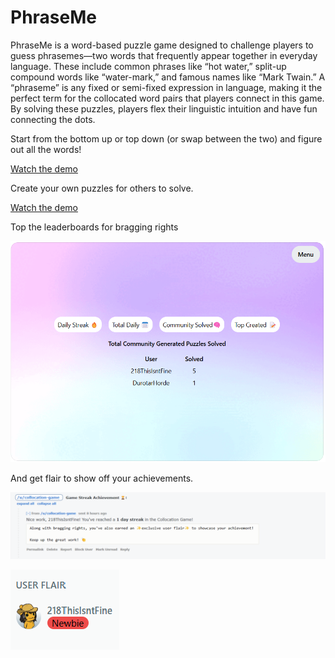 # PhraseMe

PhraseMe is a word-based puzzle game designed to challenge players to guess phrasemes—two words that frequently appear together in everyday language. These include common phrases like “hot water,” split-up compound words like “water-mark,” and famous names like “Mark Twain.” A “phraseme” is any fixed or semi-fixed expression in language, making it the perfect term for the collocated word pairs that players connect in this game. By solving these puzzles, players flex their linguistic intuition and have fun connecting the dots.

Start from the bottom up or top down (or swap between the two) and figure out all the words!

[Watch the demo](./example-game.mp4)

Create your own puzzles for others to solve.

[Watch the demo](./example-create.mp4)

Top the leaderboards for bragging rights

![Shows PhraseMe Leaderboard. Has leaderboards for Daily Streak, Total Daily, Community Solved, and Top Created.](./example-leaderboard.png)

And get flair to show off your achievements.

![Shows DM notifying user they got a new flair.](./flair-message-example.png)

![Shows one of the custom user flairs.](./user-flair-example.png)
